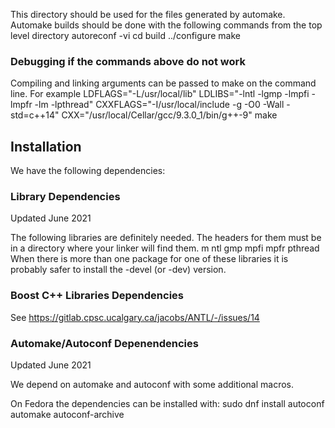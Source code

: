 This directory should be used for the files generated by automake.
Automake builds should be done with the following commands from the top level directory
autoreconf -vi 
cd build
../configure
make

### Debugging if the commands above do not work

Compiling and linking arguments can be passed to make on the command line. For example
LDFLAGS="-L/usr/local/lib" LDLIBS="-lntl -lgmp -lmpfi -lmpfr -lm -lpthread" CXXFLAGS="-I/usr/local/include -g -O0 -Wall -std=c++14" CXX="/usr/local/Cellar/gcc/9.3.0_1/bin/g++-9" make

## Installation
We have the following dependencies:
### Library Dependencies 
Updated June 2021

The following libraries are definitely needed.
The headers for them must be in a directory where your linker will find them.
m
ntl 
gmp 
mpfi 
mpfr 
pthread
When there is more than one package for one of these libraries it is probably safer to install the -devel 
(or -dev) version.

### Boost C++ Libraries Dependencies
See
https://gitlab.cpsc.ucalgary.ca/jacobs/ANTL/-/issues/14

### Automake/Autoconf Depenendencies
Updated June 2021

We depend on automake and autoconf with some additional macros.

On Fedora the dependencies can be installed with: sudo dnf install autoconf automake autoconf-archive


